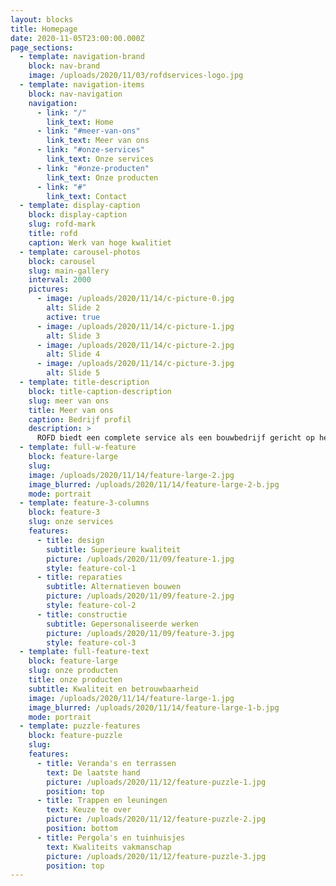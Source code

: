 ```yaml
---
layout: blocks
title: Homepage
date: 2020-11-05T23:00:00.000Z
page_sections:
  - template: navigation-brand
    block: nav-brand
    image: /uploads/2020/11/03/rofdservices-logo.jpg
  - template: navigation-items
    block: nav-navigation
    navigation:
      - link: "/"
        link_text: Home
      - link: "#meer-van-ons"
        link_text: Meer van ons
      - link: "#onze-services"
        link_text: Onze services
      - link: "#onze-producten"
        link_text: Onze producten
      - link: "#"
        link_text: Contact
  - template: display-caption
    block: display-caption
    slug: rofd-mark
    title: rofd
    caption: Werk van hoge kwalitiet
  - template: carousel-photos
    block: carousel
    slug: main-gallery
    interval: 2000
    pictures:
      - image: /uploads/2020/11/14/c-picture-0.jpg
        alt: Slide 2
        active: true
      - image: /uploads/2020/11/14/c-picture-1.jpg
        alt: Slide 3
      - image: /uploads/2020/11/14/c-picture-2.jpg
        alt: Slide 4
      - image: /uploads/2020/11/14/c-picture-3.jpg
        alt: Slide 5
  - template: title-description
    block: title-caption-description
    slug: meer van ons
    title: Meer van ons
    caption: Bedrijf profil
    description: >
      ROFD biedt een complete service als een bouwbedrijf gericht op het bouwen en verbeteren van residentiële en commerciële structuren volgens de behoeften en eisen van klanten. Ons team is in 2000 opgericht in Rome en staat klaar om alle verbeteringen aan te brengen die nodig zijn voor uw omgeving. Bel of schrijf ons. We nemen zo snel mogelijk contact met u op.
  - template: full-w-feature
    block: feature-large
    slug:
    image: /uploads/2020/11/14/feature-large-2.jpg
    image_blurred: /uploads/2020/11/14/feature-large-2-b.jpg
    mode: portrait
  - template: feature-3-columns
    block: feature-3
    slug: onze services
    features:
      - title: design
        subtitle: Superieure kwaliteit
        picture: /uploads/2020/11/09/feature-1.jpg
        style: feature-col-1
      - title: reparaties
        subtitle: Alternatieven bouwen
        picture: /uploads/2020/11/09/feature-2.jpg
        style: feature-col-2
      - title: constructie
        subtitle: Gepersonaliseerde werken
        picture: /uploads/2020/11/09/feature-3.jpg
        style: feature-col-3
  - template: full-feature-text
    block: feature-large
    slug: onze producten
    title: onze producten
    subtitle: Kwaliteit en betrouwbaarheid
    image: /uploads/2020/11/14/feature-large-1.jpg
    image_blurred: /uploads/2020/11/14/feature-large-1-b.jpg
    mode: portrait
  - template: puzzle-features
    block: feature-puzzle
    slug:
    features:
      - title: Veranda's en terrassen
        text: De laatste hand
        picture: /uploads/2020/11/12/feature-puzzle-1.jpg
        position: top
      - title: Trappen en leuningen
        text: Keuze te over
        picture: /uploads/2020/11/12/feature-puzzle-2.jpg
        position: bottom
      - title: Pergola's en tuinhuisjes
        text: Kwaliteits vakmanschap
        picture: /uploads/2020/11/12/feature-puzzle-3.jpg
        position: top
---
```

